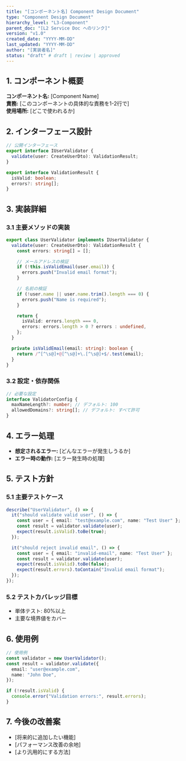 ```yaml
---
title: "[コンポーネント名] Component Design Document"
type: "Component Design Document"
hierarchy_level: "L3-Component"
parent_doc: "[L2 Service Doc へのリンク]"
version: "v1.0"
created_date: "YYYY-MM-DD"
last_updated: "YYYY-MM-DD"
author: "[実装者名]"
status: "draft" # draft | review | approved
---
```


## 1. コンポーネント概要

**コンポーネント名:** [Component Name]  
**責務:** [このコンポーネントの具体的な責務を1-2行で]  
**使用場所:** [どこで使われるか]

## 2. インターフェース設計

```typescript
// 公開インターフェース
export interface IUserValidator {
  validate(user: CreateUserDto): ValidationResult;
}

export interface ValidationResult {
  isValid: boolean;
  errors?: string[];
}
```

## 3. 実装詳細

### 3.1 主要メソッドの実装

```typescript
export class UserValidator implements IUserValidator {
  validate(user: CreateUserDto): ValidationResult {
    const errors: string[] = [];

    // メールアドレスの検証
    if (!this.isValidEmail(user.email)) {
      errors.push("Invalid email format");
    }

    // 名前の検証
    if (!user.name || user.name.trim().length === 0) {
      errors.push("Name is required");
    }

    return {
      isValid: errors.length === 0,
      errors: errors.length > 0 ? errors : undefined,
    };
  }

  private isValidEmail(email: string): boolean {
    return /^[^\s@]+@[^\s@]+\.[^\s@]+$/.test(email);
  }
}
```

### 3.2 設定・依存関係

```typescript
// 必要な設定
interface ValidatorConfig {
  maxNameLength?: number; // デフォルト: 100
  allowedDomains?: string[]; // デフォルト: すべて許可
}
```

## 4. エラー処理

- **想定されるエラー:** [どんなエラーが発生しうるか]
- **エラー時の動作:** [エラー発生時の処理]

## 5. テスト方針

### 5.1 主要テストケース

```typescript
describe("UserValidator", () => {
  it("should validate valid user", () => {
    const user = { email: "test@example.com", name: "Test User" };
    const result = validator.validate(user);
    expect(result.isValid).toBe(true);
  });

  it("should reject invalid email", () => {
    const user = { email: "invalid-email", name: "Test User" };
    const result = validator.validate(user);
    expect(result.isValid).toBe(false);
    expect(result.errors).toContain("Invalid email format");
  });
});
```

### 5.2 テストカバレッジ目標

- 単体テスト: 80%以上
- 主要な境界値をカバー

## 6. 使用例

```typescript
// 使用例
const validator = new UserValidator();
const result = validator.validate({
  email: "user@example.com",
  name: "John Doe",
});

if (!result.isValid) {
  console.error("Validation errors:", result.errors);
}
```

## 7. 今後の改善案

- [将来的に追加したい機能]
- [パフォーマンス改善の余地]
- [より汎用的にする方法]
